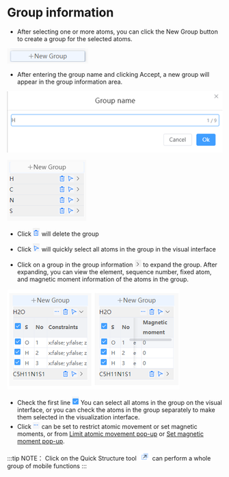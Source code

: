# Group information

- After selecting one or more atoms, you can click the New Group button to create a group for the selected atoms.
  
![addgroup](./nested/qstudio_addgroup.png)

- After entering the group name and clicking Accept, a new group will appear in the group information area.

![addgroup](./nested/qstudio_addgroup2.png)

![addgroup](./nested/qstudio_addgroup3.png)

- Click ![addgroup](./nested/qstudio_addgroup7.png) will delete the group
- Click ![addgroup](./nested/qstudio_addgroup8.png) will quickly select all atoms in the group in the visual interface

- Click on a group in the group information ![addgroup](./nested/qstudio_addgroup9.png) to expand the group. After expanding, you can view the element, sequence number, fixed atom, and magnetic moment information of the atoms in the group.
  
![addgroup](./nested/qstudio_addgroup4.png)![addgroup](./nested/qstudio_addgroup5.png)

  - Check the first line ![addgroup](./nested/qstudio_addgroup10.png) You can select all atoms in the group on the visual interface, or you can check the atoms in the group separately to make them selected in the visualization interface.
  - Click ![addgroup](./nested/qstudio_addgroup6.png) can be set to restrict atomic movement or set magnetic moments, or from [Limit atomic movement pop-up](./qstudio_manual_settings_fixatom.md) or [Set magnetic moment pop-up](./qstudio_manual_settings_magmom.md).

:::tip NOTE：
Click on the Quick Structure tool ![movegroup](./nested/qstudio_structtools_movegroup.png) can perform a whole group of mobile functions
:::

